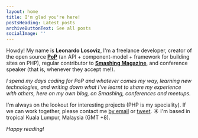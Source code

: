 ```yaml
---
layout: home
title: I'm glad you're here!
postsHeading: Latest posts
archiveButtonText: See all posts
socialImage: ''
---
```

Howdy! My name is **Leonardo Losoviz**, I'm a freelance developer, creator of the open source **[PoP](https://github.com/leoloso/PoP)** (an API + component-model + framework for building sites on PHP), regular contributor to **[Smashing Magazine](https://www.smashingmagazine.com/author/leonardolosoviz/)**, and conference speaker (that is, whenever they accept me!).

_I spend my days coding for PoP and whatever comes my way, learning new technologies, and writing down what I've learnt to share my experience with others, here on my own blog, on Smashing, conferences and meetups._

I'm always on the lookout for interesting projects (PHP is my speciality). If we can work together, please contact me [by email](mailto:leo@getpop.org) or [tweet](https://twitter.com/losoviz). ☀️ I'm based in tropical Kuala Lumpur, Malaysia (GMT +8).

_Happy reading!_
